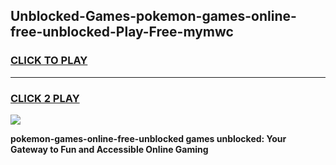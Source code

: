 
## Unblocked-Games-pokemon-games-online-free-unblocked-Play-Free-mymwc
<h3>
<a href="https://premium76.site?title=pokemon-games-online-free-unblocked&ref=21A">CLICK TO PLAY</a></h3>
<hr>

<h3>
<a href="https://premium76.site?title=pokemon-games-online-free-unblocked&ref=21A">CLICK 2 PLAY</a>
  
</h3>

<a href="https://premium76.site?title=pokemon-games-online-free-unblocked&ref=21A"><img src="https://clearcache.store/games.png"></a>


**pokemon-games-online-free-unblocked games unblocked: Your Gateway to Fun and Accessible Online Gaming**
